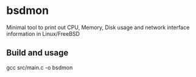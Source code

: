 # bsdmon

Minimal tool to print out CPU, Memory, Disk usage and network interface information in Linux/FreeBSD

## Build and usage

gcc src/main.c -o bsdmon